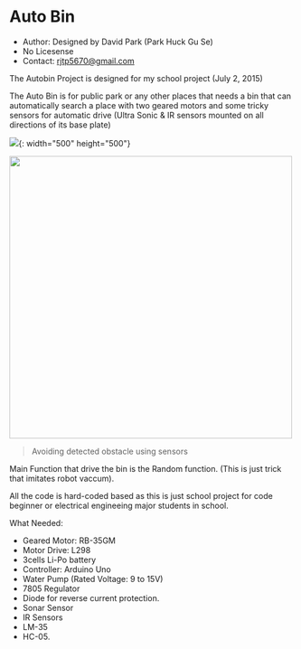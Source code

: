# Auto Bin

- Author: Designed by David Park (Park Huck Gu Se)
- No Licesense
- Contact: rjtp5670@gmail.com

The Autobin Project is designed for my school project (July 2, 2015)

The Auto Bin is for public park or any other places that needs a bin that can automatically search a place with two geared motors and some tricky sensors for automatic drive (Ultra Sonic & IR sensors mounted on all directions of its base plate)

![](/auto_bin/img/AutoBin_Detection.gif){: width="500" height="500"}

<img src="/auto_bin/img/AutoBin_Draft.png" width="500" height="500">

> Avoiding detected obstacle using sensors

Main Function that drive the bin is the Random function. (This is just trick that imitates robot vaccum).

All the code is hard-coded based as this is just school project for code beginner or electrical engineeing major students in school.

What Needed:

- Geared Motor: RB-35GM
- Motor Drive: L298
- 3cells Li-Po battery
- Controller: Arduino Uno
- Water Pump (Rated Voltage: 9 to 15V)
- 7805 Regulator
- Diode for reverse current protection.
- Sonar Sensor
- IR Sensors
- LM-35
- HC-05.
